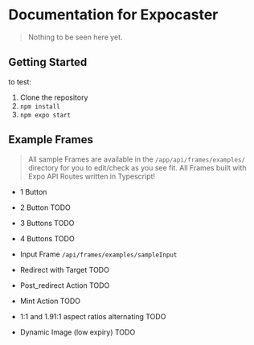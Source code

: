 # Documentation for Expocaster

>Nothing to be seen here yet.

## Getting Started

to test: 
1) Clone the repository
1) ```npm install``` 
1) ```npm expo start```

## Example Frames

> All sample Frames are available in the ```/app/api/frames/examples/``` directory for you to edit/check as you see fit. All Frames built with Expo API Routes written in Typescript!

- 1 Button

- 2 Button TODO

- 3 Buttons TODO

- 4 Buttons TODO

- Input Frame `/api/frames/examples/sampleInput`

- Redirect with Target TODO

- Post_redirect Action TODO

- Mint Action TODO

- 1:1 and 1.91:1 aspect ratios alternating TODO

- Dynamic Image (low expiry) TODO